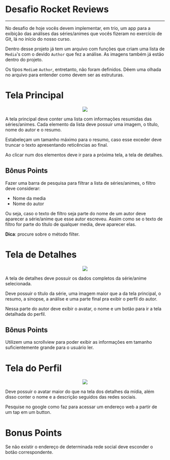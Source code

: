 # Desafio Rocket Reviews

----

No desafio de hoje vocês devem implementar, em trio, um app para a exibição das análises das séries/animes que vocês fizeram no exercício de Git, lá no início do nosso curso.

Dentro desse projeto já tem um arquivo com funções que criam uma lista de `Media`'s com o devido `Author` que fez a análise. As imagens também já estão dentro do projeto.

Os tipos `Media`e `Author`, entretanto, não foram definidos. Dêem uma olhada no arquivo para entender como devem ser as estruturas.

# Tela Principal

<p align="center">
    <img src="./tela-principal.png" />
</p>

A tela principal deve conter uma lista com informações resumidas das séries/animes. Cada elemento da lista deve possuir uma imagem, o título, nome do autor e o resumo.

Estabeleçam um tamanho máximo para o resumo, caso esse exceder deve truncar o texto apresentando reticências ao final.

Ao clicar num dos elementos deve ir para a próxima tela, a tela de detalhes.

## Bônus Points

Fazer uma barra de pesquisa para filtrar a lista de séries/animes, o filtro deve considerar:

- Nome da media
- Nome do autor

Ou seja, caso o texto de filtro seja parte do nome de um autor deve aparecer a série/anime que esse autor escreveu. Assim como se o texto de filtro for parte do título de qualquer media, deve aparecer elas.

**Dica**: procure sobre o método filter.

# Tela de Detalhes

<p align="center">
    <img src="./tela-detalhes.png" />
</p>

A tela de detalhes deve possuir os dados completos da série/anime selecionada.

Deve possuir o título da série, uma imagem maior que a da tela principal, o resumo, a sinopse, a análise e uma parte final pra exibir o perfil do autor.

Nessa parte do autor deve exibir o avatar, o nome e um botão para ir a tela detalhada do perfil.

## Bônus Points

Utilizem uma scrollview para poder exibir as informações em tamanho suficientemente grande para o usuário ler.

# Tela do Perfil

<p align="center">
    <img src="./tela-perfil.png" />
</p>

Deve possuir o avatar maior do que na tela dos detalhes da mídia, além disso conter o nome e a descrição seguidos das redes sociais.

Pesquise no google como faz para acessar um endereço web a partir de um tap em um button.

# Bonus Points

Se não existir o endereço de determinada rede social deve esconder o botão correspondente.
